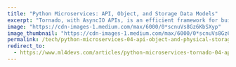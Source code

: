 ```yaml
---
title: "Python Microservices: API, Object, and Storage Data Models"
excerpt: "Tornado, with AsyncIO APIs, is an efficient framework for building IO-bound Python microservices. Learn key concepts. Set up lint, test, code coverage."
image: "https://cdn-images-1.medium.com/max/6000/0*scnuVs8Gz6KbSXyp"
image_thumbnail: "https://cdn-images-1.medium.com/max/6000/0*scnuVs8Gz6KbSXyp"
permalink: /tech/python-microservices-04-api-object-and-physical-storage-data-models.html
redirect_to:
  - https://www.ml4devs.com/articles/python-microservices-tornado-04-api-object-and-physical-storage-data-models/
---
```

